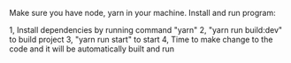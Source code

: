 Make sure you have node, yarn in your machine.
Install and run program: 

1, Install dependencies by running command "yarn"
2, "yarn run build:dev" to build project
3, "yarn run start" to start
4, Time to make change to the code and it will be automatically built and run